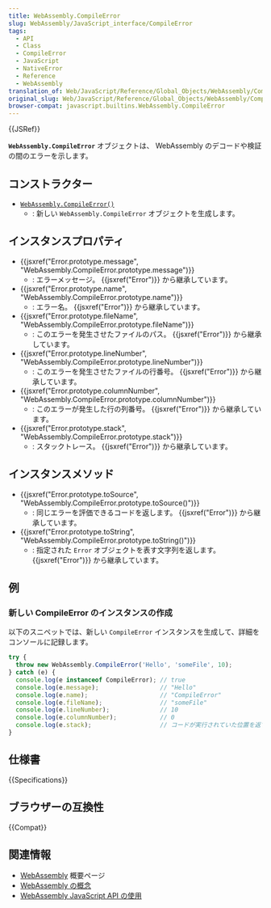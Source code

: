 ```yaml
---
title: WebAssembly.CompileError
slug: WebAssembly/JavaScript_interface/CompileError
tags:
  - API
  - Class
  - CompileError
  - JavaScript
  - NativeError
  - Reference
  - WebAssembly
translation_of: Web/JavaScript/Reference/Global_Objects/WebAssembly/CompileError
original_slug: Web/JavaScript/Reference/Global_Objects/WebAssembly/CompileError
browser-compat: javascript.builtins.WebAssembly.CompileError
---
```

{{JSRef}}

**`WebAssembly.CompileError`** オブジェクトは、 WebAssembly のデコードや検証の間のエラーを示します。

## コンストラクター

- [`WebAssembly.CompileError()`](/ja/docs/Web/JavaScript/Reference/Global_Objects/WebAssembly/CompileError/CompileError)
  - : 新しい `WebAssembly.CompileError` オブジェクトを生成します。

## インスタンスプロパティ

- {{jsxref("Error.prototype.message", "WebAssembly.CompileError.prototype.message")}}
  - : エラーメッセージ。 {{jsxref("Error")}} から継承しています。
- {{jsxref("Error.prototype.name", "WebAssembly.CompileError.prototype.name")}}
  - : エラー名。 {{jsxref("Error")}} から継承しています。
- {{jsxref("Error.prototype.fileName", "WebAssembly.CompileError.prototype.fileName")}}
  - : このエラーを発生させたファイルのパス。 {{jsxref("Error")}} から継承しています。
- {{jsxref("Error.prototype.lineNumber", "WebAssembly.CompileError.prototype.lineNumber")}}
  - : このエラーを発生させたファイルの行番号。 {{jsxref("Error")}} から継承しています。
- {{jsxref("Error.prototype.columnNumber", "WebAssembly.CompileError.prototype.columnNumber")}}
  - : このエラーが発生した行の列番号。 {{jsxref("Error")}} から継承しています。
- {{jsxref("Error.prototype.stack", "WebAssembly.CompileError.prototype.stack")}}
  - : スタックトレース。 {{jsxref("Error")}} から継承しています。

## インスタンスメソッド

- {{jsxref("Error.prototype.toSource", "WebAssembly.CompileError.prototype.toSource()")}}
  - : 同じエラーを評価できるコードを返します。 {{jsxref("Error")}} から継承しています。
- {{jsxref("Error.prototype.toString", "WebAssembly.CompileError.prototype.toString()")}}
  - : 指定された `Error` オブジェクトを表す文字列を返します。{{jsxref("Error")}} から継承しています。

## 例

### 新しい CompileError のインスタンスの作成

以下のスニペットでは、新しい `CompileError` インスタンスを生成して、詳細をコンソールに記録します。

```js
try {
  throw new WebAssembly.CompileError('Hello', 'someFile', 10);
} catch (e) {
  console.log(e instanceof CompileError); // true
  console.log(e.message);                 // "Hello"
  console.log(e.name);                    // "CompileError"
  console.log(e.fileName);                // "someFile"
  console.log(e.lineNumber);              // 10
  console.log(e.columnNumber);            // 0
  console.log(e.stack);                   // コードが実行されていた位置を返す
}
```

## 仕様書

{{Specifications}}

## ブラウザーの互換性

{{Compat}}

## 関連情報

- [WebAssembly](/ja/docs/WebAssembly) 概要ページ
- [WebAssembly の概念](/ja/docs/WebAssembly/Concepts)
- [WebAssembly JavaScript API の使用](/ja/docs/WebAssembly/Using_the_JavaScript_API)
